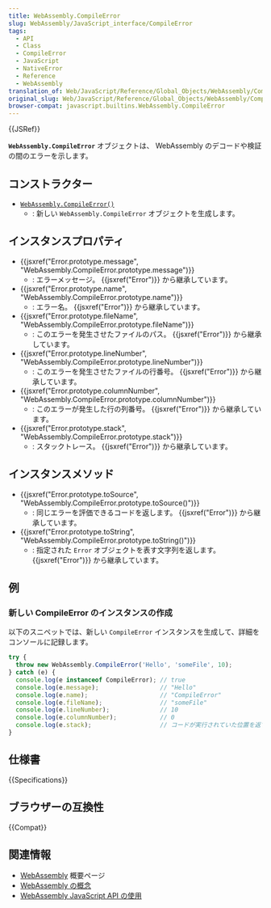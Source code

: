 ```yaml
---
title: WebAssembly.CompileError
slug: WebAssembly/JavaScript_interface/CompileError
tags:
  - API
  - Class
  - CompileError
  - JavaScript
  - NativeError
  - Reference
  - WebAssembly
translation_of: Web/JavaScript/Reference/Global_Objects/WebAssembly/CompileError
original_slug: Web/JavaScript/Reference/Global_Objects/WebAssembly/CompileError
browser-compat: javascript.builtins.WebAssembly.CompileError
---
```

{{JSRef}}

**`WebAssembly.CompileError`** オブジェクトは、 WebAssembly のデコードや検証の間のエラーを示します。

## コンストラクター

- [`WebAssembly.CompileError()`](/ja/docs/Web/JavaScript/Reference/Global_Objects/WebAssembly/CompileError/CompileError)
  - : 新しい `WebAssembly.CompileError` オブジェクトを生成します。

## インスタンスプロパティ

- {{jsxref("Error.prototype.message", "WebAssembly.CompileError.prototype.message")}}
  - : エラーメッセージ。 {{jsxref("Error")}} から継承しています。
- {{jsxref("Error.prototype.name", "WebAssembly.CompileError.prototype.name")}}
  - : エラー名。 {{jsxref("Error")}} から継承しています。
- {{jsxref("Error.prototype.fileName", "WebAssembly.CompileError.prototype.fileName")}}
  - : このエラーを発生させたファイルのパス。 {{jsxref("Error")}} から継承しています。
- {{jsxref("Error.prototype.lineNumber", "WebAssembly.CompileError.prototype.lineNumber")}}
  - : このエラーを発生させたファイルの行番号。 {{jsxref("Error")}} から継承しています。
- {{jsxref("Error.prototype.columnNumber", "WebAssembly.CompileError.prototype.columnNumber")}}
  - : このエラーが発生した行の列番号。 {{jsxref("Error")}} から継承しています。
- {{jsxref("Error.prototype.stack", "WebAssembly.CompileError.prototype.stack")}}
  - : スタックトレース。 {{jsxref("Error")}} から継承しています。

## インスタンスメソッド

- {{jsxref("Error.prototype.toSource", "WebAssembly.CompileError.prototype.toSource()")}}
  - : 同じエラーを評価できるコードを返します。 {{jsxref("Error")}} から継承しています。
- {{jsxref("Error.prototype.toString", "WebAssembly.CompileError.prototype.toString()")}}
  - : 指定された `Error` オブジェクトを表す文字列を返します。{{jsxref("Error")}} から継承しています。

## 例

### 新しい CompileError のインスタンスの作成

以下のスニペットでは、新しい `CompileError` インスタンスを生成して、詳細をコンソールに記録します。

```js
try {
  throw new WebAssembly.CompileError('Hello', 'someFile', 10);
} catch (e) {
  console.log(e instanceof CompileError); // true
  console.log(e.message);                 // "Hello"
  console.log(e.name);                    // "CompileError"
  console.log(e.fileName);                // "someFile"
  console.log(e.lineNumber);              // 10
  console.log(e.columnNumber);            // 0
  console.log(e.stack);                   // コードが実行されていた位置を返す
}
```

## 仕様書

{{Specifications}}

## ブラウザーの互換性

{{Compat}}

## 関連情報

- [WebAssembly](/ja/docs/WebAssembly) 概要ページ
- [WebAssembly の概念](/ja/docs/WebAssembly/Concepts)
- [WebAssembly JavaScript API の使用](/ja/docs/WebAssembly/Using_the_JavaScript_API)
